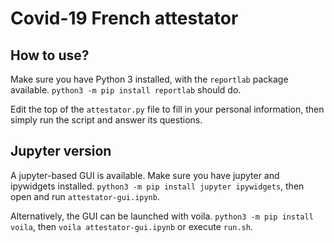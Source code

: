 # Covid-19 French attestator

## How to use?

Make sure you have Python 3 installed, with the `reportlab` package available.
`python3 -m pip install reportlab` should do.

Edit the top of the `attestator.py` file to fill in your personal information,
then simply run the script and answer its questions.

## Jupyter version

A jupyter-based GUI is available. Make sure you have jupyter and ipywidgets
installed. `python3 -m pip install jupyter ipywidgets`, then open and run
`attestator-gui.ipynb`.

Alternatively, the GUI can be launched with voila.
`python3 -m pip install voila`, then `voila attestator-gui.ipynb` or execute
`run.sh`.
